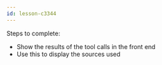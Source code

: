 ```yaml
---
id: lesson-c3344
---
```


Steps to complete:

- Show the results of the tool calls in the front end
- Use this to display the sources used
